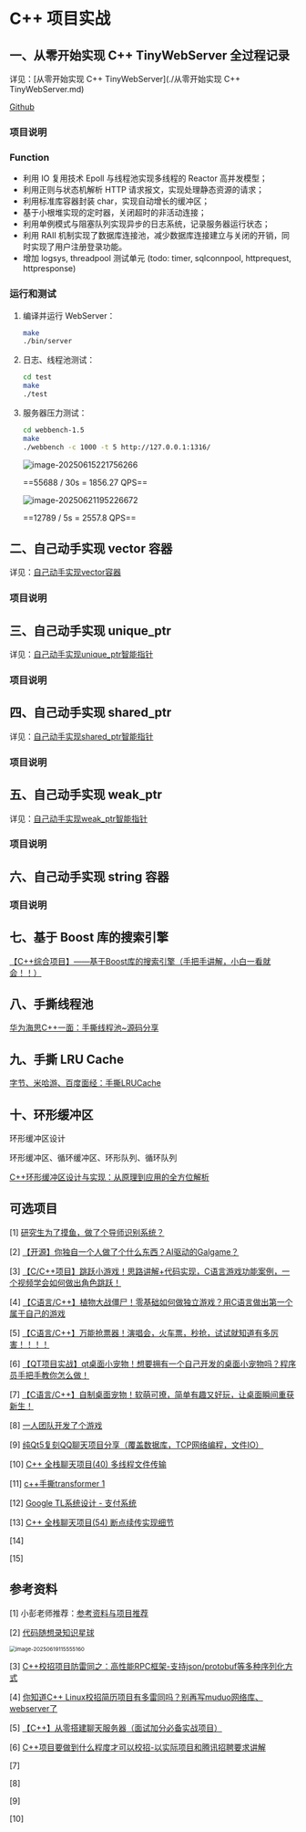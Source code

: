 # C++ 项目实战



## 一、从零开始实现 C++ TinyWebServer 全过程记录

详见：[从零开始实现 C++ TinyWebServer](./从零开始实现 C++ TinyWebServer.md)

[Github](https://github.com/A-Egoist/WebServer)

### 项目说明



### Function

-   利用 IO 复用技术 Epoll 与线程池实现多线程的 Reactor 高并发模型；
-   利用正则与状态机解析 HTTP 请求报文，实现处理静态资源的请求；
-   利用标准库容器封装 char，实现自动增长的缓冲区；
-   基于小根堆实现的定时器，关闭超时的非活动连接；
-   利用单例模式与阻塞队列实现异步的日志系统，记录服务器运行状态；
-   利用 RAII 机制实现了数据库连接池，减少数据库连接建立与关闭的开销，同时实现了用户注册登录功能。
-   增加 logsys, threadpool 测试单元 (todo: timer, sqlconnpool, httprequest, httpresponse)



### 运行和测试

1.   编译并运行 WebServer：
     ```bash
     make
     ./bin/server
     ```

2.   日志、线程池测试：
     ```bash
     cd test
     make
     ./test
     ```

3.   服务器压力测试：
     ```bash
     cd webbench-1.5
     make
     ./webbench -c 1000 -t 5 http://127.0.0.1:1316/
     ```

     ![image-20250615221756266](https://amonologue-image-bed.oss-cn-chengdu.aliyuncs.com/2025/202506152218864.png)
     
     ==55688 / 30s = 1856.27 QPS==
     
     ![image-20250621195226672](https://amonologue-image-bed.oss-cn-chengdu.aliyuncs.com/2025/202506211952765.png)
     
     ==12789 / 5s = 2557.8 QPS==



## 二、自己动手实现 vector 容器

详见：[自己动手实现vector容器](./自己动手实现vector容器.md)

### 项目说明



## 三、自己动手实现 unique_ptr

详见：[自己动手实现unique_ptr智能指针](./自己动手实现unique_ptr智能指针.md)

### 项目说明



## 四、自己动手实现 shared_ptr

详见：[自己动手实现shared_ptr智能指针](./自己动手实现shared_ptr智能指针.md)

### 项目说明



## 五、自己动手实现 weak_ptr

详见：[自己动手实现weak_ptr智能指针](./自己动手实现weak_ptr智能指针.md)

### 项目说明



## 六、自己动手实现 string 容器

### 项目说明



## 七、基于 Boost 库的搜索引擎

[【C++综合项目】——基于Boost库的搜索引擎（手把手讲解，小白一看就会！！）](https://xas-sunny.blog.csdn.net/article/details/140881214)



## 八、手撕线程池

[华为海思C++一面：手撕线程池~源码分享](https://www.bilibili.com/video/BV1Rbwhe3Euh)





## 九、手撕 LRU Cache

[字节、米哈游、百度面经：手撕LRUCache](https://www.bilibili.com/video/BV1Hx4y1s7He)





## 十、环形缓冲区

环形缓冲区设计

环形缓冲区、循环缓冲区、环形队列、循环队列

[C++环形缓冲区设计与实现：从原理到应用的全方位解析](https://zhuanlan.zhihu.com/p/649214928)



## 可选项目

[1] [研究生为了摸鱼，做了个导师识别系统？](https://www.bilibili.com/video/BV1qEtpz2EFP?spm_id_from=333.1245.0.0)

[2] [【开源】你独自一个人做了个什么东西？AI驱动的Galgame？](https://www.bilibili.com/video/BV1v48tzYEfi?spm_id_from=333.1245.0.0)

[3] [【C/C++项目】跳跃小游戏！思路讲解+代码实现，C语言游戏功能案例，一个视频学会如何做出角色跳跃！](https://www.bilibili.com/video/BV1nje8zXEMz?spm_id_from=333.1245.0.0)

[4] [【C语言/C++】植物大战僵尸！零基础如何做独立游戏？用C语言做出第一个属于自己的游戏](https://www.bilibili.com/video/BV1BM8JzCErF?spm_id_from=333.1245.0.0)

[5] [【C语言/C++】万能抢票器！演唱会，火车票，秒抢，试试就知道有多厉害！！！！](https://www.bilibili.com/video/BV1GURqYMEeW?spm_id_from=333.1245.0.0)

[6] [【QT项目实战】qt桌面小宠物！想要拥有一个自己开发的桌面小宠物吗？程序员手把手教你怎么做！](https://www.bilibili.com/video/BV1g24y1N7zJ?spm_id_from=333.1245.0.0)

[7] [【C语言/C++】自制桌面宠物！软萌可撩，简单有趣又好玩，让桌面瞬间重获新生！](https://www.bilibili.com/video/BV1LUTjzgEjP?spm_id_from=333.1245.0.0)

[8] [一人团队开发了个游戏](https://www.bilibili.com/video/BV1fa7HzQEjZ?spm_id_from=333.1245.0.0)

[9] [纯Qt5复刻QQ聊天项目分享（覆盖数据库，TCP网络编程，文件IO）](https://www.bilibili.com/video/BV1sut4zuECU?spm_id_from=333.1245.0.0)

[10] [C++ 全栈聊天项目(40) 多线程文件传输](https://www.bilibili.com/video/BV13xXWYZE7C?spm_id_from=333.1245.0.0)

[11] [c++手撕transformer 1](https://www.bilibili.com/video/BV1as7azMEW1?spm_id_from=333.1245.0.0)

[12] [Google TL系统设计 - 支付系统](https://www.bilibili.com/video/BV1i43GzkEYW?spm_id_from=333.1245.0.0)

[13] [C++ 全栈聊天项目(54) 断点续传实现细节](https://www.bilibili.com/video/BV1bTbAzjEEY?spm_id_from=333.1245.0.0)

[14] 

[15] 







## 参考资料

[1] 小彭老师推荐：[参考资料与项目推荐](https://parallel101.github.io/cppguidebook/recommend/)

[2]  [代码随想录知识星球](https://www.programmercarl.com/other/kstar.html)

<img src="https://amonologue-image-bed.oss-cn-chengdu.aliyuncs.com/2025/202506191156865.png" alt="image-20250619115555160" style="zoom: 67%;" />

[3] [C++校招项目防雷同之：高性能RPC框架-支持json/protobuf等多种序列化方式](https://www.bilibili.com/video/BV176Niz8ENj?spm_id_from=333.1245.0.0)

[4] [你知道C++ Linux校招简历项目有多雷同吗？别再写muduo网络库、webserver了](https://www.bilibili.com/video/BV1mJTtzZEpk?spm_id_from=333.1245.0.0)

[5] [【C++】从零搭建聊天服务器（面试加分必备实战项目）](https://www.bilibili.com/video/BV1sE4m1d7Mp?spm_id_from=333.1245.0.0)

[6] [C++项目要做到什么程度才可以校招-以实际项目和腾讯招聘要求讲解](https://www.bilibili.com/video/BV16BJ6z7EFD?spm_id_from=333.1245.0.0)

[7]

[8]

[9]

[10]